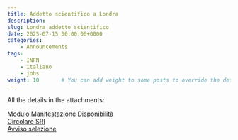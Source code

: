 ```yaml
---
title: Addetto scientifico a Londra
description: 
slug: Londra addetto scientifico
date: 2025-07-15 00:00:00+0000
categories:
    - Announcements
tags:
    - INFN
    - italiano
    - jobs
weight: 10       # You can add weight to some posts to override the default sorting (date descending)
---
```


All the details in the attachments:


[Modulo Manifestazione Disponibilità](LONDRA-Modulo-disponibilita.pdf)  
[Circolare SRI](AOO_SRI-2025-0000046-Circolare_SRI_avviso_Addetto_Scientifico_Londra_Signed.pdf)  
[Avviso selezione](Avviso-selezione-LONDRA_Firmato.pdf)  


